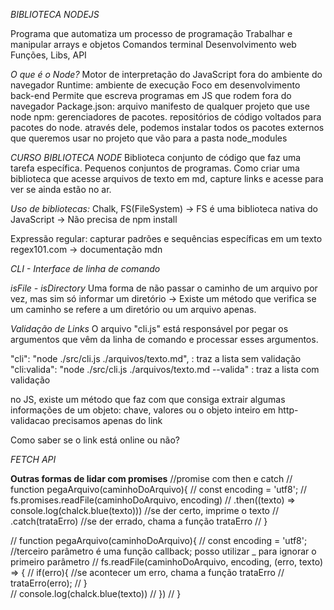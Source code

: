 
*BIBLIOTECA NODEJS*

Programa que automatiza um processo de programação
Trabalhar e manipular arrays e objetos
Comandos terminal
Desenvolvimento web
Funções, Libs, API


*O que é o Node?*
Motor de interpretação do JavaScript fora do ambiente do navegador
Runtime: ambiente de execução
Foco em desenvolvimento back-end
Permite que escreva programas em JS que rodem fora do navegador
Package.json: arquivo manifesto de qualquer projeto que use node
npm: gerenciadores de pacotes. repositórios de código voltados para pacotes do node. através dele, podemos instalar todos os pacotes externos que queremos usar no projeto que vão para a pasta node_modules


*CURSO BIBLIOTECA NODE*
Biblioteca conjunto de código que faz uma tarefa específica. Pequenos conjuntos de programas.
Como criar uma biblioteca que acesse arquivos de texto em md, capture links e acesse para ver se ainda estão no ar.


*Uso de bibliotecas:*
Chalk, 
FS(FileSystem) -> FS é uma biblioteca nativa do JavaScript -> Não precisa de npm install

Expressão regular: capturar padrões e sequências específicas em um texto
regex101.com -> documentação mdn

*CLI - Interface de linha de comando*


*isFile - isDirectory*
Uma forma de não passar o caminho de um arquivo por vez, mas sim só informar um diretório -> Existe um método que verifica se um caminho se refere a um diretório ou um arquivo apenas. 

*Validação de Links*
O arquivo "cli.js" está responsável por pegar os argumentos que vêm da linha de comando e processar esses argumentos.

"cli": "node ./src/cli.js ./arquivos/texto.md", : traz a lista sem validação
"cli:valida": "node ./src/cli.js ./arquivos/texto.md --valida" : traz a lista com validação

no JS, existe um método que faz com que consiga extrair algumas informações de um objeto: chave, valores ou o objeto inteiro
em http-validacao precisamos apenas do link

Como saber se o link está online ou não?

*FETCH API* 





**Outras formas de lidar com promises**
//promise com then e catch
// function pegaArquivo(caminhoDoArquivo){
//     const encoding = 'utf8';
//     fs.promises.readFile(caminhoDoArquivo, encoding)
//     .then((texto) => console.log(chalck.blue(texto))) //se der certo, imprime o texto
//     .catch(trataErro) //se der errado, chama a função trataErro
// }

// function pegaArquivo(caminhoDoArquivo){
//     const encoding = 'utf8';
    //terceiro parâmetro é uma função callback; posso utilizar _ para ignorar o primeiro parâmetro
//     fs.readFile(caminhoDoArquivo, encoding, (erro, texto) => { 
//         if(erro){ //se acontecer um erro, chama a função trataErro
//             trataErro(erro);
//         }  
//         console.log(chalck.blue(texto))
//     }) 
// }